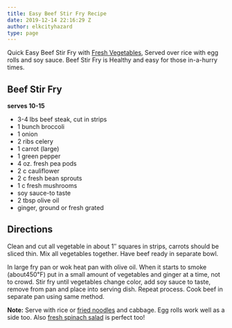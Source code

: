 ```yaml
---
title: Easy Beef Stir Fry Recipe
date: 2019-12-14 22:16:29 Z
author: elkcityhazard
type: page
---
```


Quick Easy Beef Stir Fry with [Fresh Vegetables][1], Served over rice with egg rolls and soy sauce. Beef Stir Fry is Healthy and easy for those in-a-hurry times.

## Beef Stir Fry

 **serves 10-15**

  * 3-4 lbs beef steak, cut in strips
  * 1 bunch broccoli
  * 1 onion
  * 2 ribs celery
  * 1 carrot (large)
  * 1 green pepper
  * 4 oz. fresh pea pods
  * 2 c cauliflower
  * 2 c fresh bean sprouts
  * 1 c fresh mushrooms
  * soy sauce-to taste
  * 2 tbsp olive oil
  * ginger, ground or fresh grated

## Directions

Clean and cut all vegetable in about 1&#8243; squares in strips, carrots should be sliced thin. Mix all vegetables together. Have beef ready in separate bowl.

In large fry pan or wok heat pan with olive oil. When it starts to smoke (about450&#8457;) put in a small amount of vegetables and ginger at a time, not to crowd. Stir fry until vegetables change color, add soy sauce to taste, remove from pan and place into serving dish. Repeat process. Cook beef in separate pan using same method.

**Note:** Serve with rice or <a href="/wordpress/chef-franks-seasoning-recipes/quick-and-easy-egg-noodle-recipe/" rel="noopener noreferrer" target="_blank">fried noodles</a> and cabbage. Egg rolls work well as a side too. Also <a href="/wordpress/vegetables-and-salad-recipes/" rel="noopener noreferrer" target="_blank">fresh spinach salad</a> is perfect too!

 [1]: /wordpress/hot-vegetables/